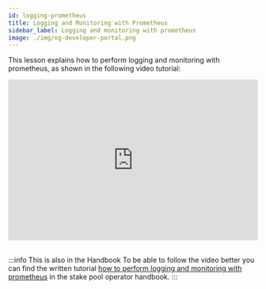```yaml
---
id: logging-prometheus
title: Logging and Monitoring with Prometheus
sidebar_label: Logging and monitoring with prometheus
image: ./img/og-developer-portal.png
---
```


This lesson explains how to perform logging and monitoring with prometheus, as shown in the following video tutorial:

<iframe width="100%" height="325" src="https://www.youtube.com/embed/VIyDBz7Gd4Y" frameborder="0" allow="accelerometer; autoplay; clipboard-write; encrypted-media; gyroscope; picture-in-picture; fullscreen;"></iframe>
<br/><br/>

:::info This is also in the Handbook 
To be able to follow the video better you can find the written tutorial [how to perform logging and monitoring with prometheus](../handbook/apply-logging-prometheus) in the stake pool operator handbook.
:::
